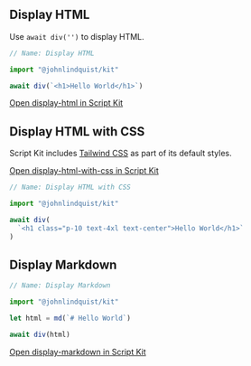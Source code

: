 <meta url="https://github.com/johnlindquist/kit/discussions/818">
<meta id="D_kwDOEu7MBc4AP-jj">
<meta sectionId="1">
<meta title="HTML and Markdown">
<meta section="Essentials">
<meta i="0">    
<meta path="docs/display-html-and-markdown">

## Display HTML

Use `await div('')` to display HTML.

```js
// Name: Display HTML

import "@johnlindquist/kit"

await div(`<h1>Hello World</h1>`)
```

[Open display-html in Script Kit](https://scriptkit.com/api/new?name=display-html&url=https://gist.githubusercontent.com/johnlindquist/ba1d6754436d898f8cebe8558647e720/raw/468e99941e8c63eff51ba24b6cb7c86bb9dd70fe/display-html.js")

## Display HTML with CSS

Script Kit includes [Tailwind CSS](https://tailwindcss.com/) as part of its default styles.

[Open display-html-with-css in Script Kit](https://scriptkit.com/api/new?name=display-html-with-css&url=https://gist.githubusercontent.com/johnlindquist/18f9790d737f299ede36b54c9495035e/raw/1d80190f0cfce860078cec799fd614bd6f49a474/display-html-with-css.js")

```js
// Name: Display HTML with CSS

import "@johnlindquist/kit"

await div(
  `<h1 class="p-10 text-4xl text-center">Hello World</h1>`
)
```

## Display Markdown

```js
// Name: Display Markdown

import "@johnlindquist/kit"

let html = md(`# Hello World`)

await div(html)
```

[Open display-markdown in Script Kit](https://scriptkit.com/api/new?name=display-markdown&url=https://gist.githubusercontent.com/johnlindquist/84779dbf8e39212c672b16ee72c68ccf/raw/7e985c988fa6aa878e4c0040dac6b87b8cfb173c/display-markdown.js")
